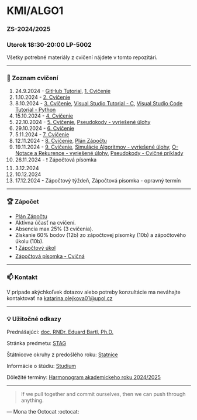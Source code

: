 # KMI/ALGO1
### ZS-2024/2025
### Utorok 18:30-20:00 LP-5002
Všetky potrebné materiály z cvičení nájdete v tomto repozitári.

---
### :date: Zoznam cvičení
1. 24.9.2024 - [GitHub Tutorial](GitHubTutorial), [1. Cvičenie](Cvicenie01)
2. 1.10.2024 - [2. Cvičenie](Cvicenie02)
3. 8.10.2024 - [3. Cvičenie](Cvicenie03), [Visual Studio Tutorial - C](Cvicenie03/Tutorials/VisualStudio.md), [Visual Studio Code Tutorial - Python](Cvicenie03/Tutorials/VisualStudioCode.md)
4. 15.10.2024 - [4. Cvičenie](Cvicenie04)
5. 22.10.2024 - [5. Cvičenie](Cvicenie05), [Pseudokody - vyriešené úlohy](Pseudokody)
6. 29.10.2024 - [6. Cvičenie](Cvicenie06)
7. 5.11.2024 - [7. Cvičenie](Cvicenie07)
8. 12.11.2024 - [8. Cvičenie](Cvicenie08), [Plán Zápočtu](ZapocetPlan)
9. 19.11.2024 - [9. Cvičenie](Cvicenie09), [Simulácie Algoritmov - vyriešené úlohy](Simulace), [O-Notace a Rekurence - vyriešené úlohy](ONotaceARekurence), [Pseudokody - Cvičné príklady](Pseudokody)
10. 26.11.2024 - :exclamation: Zápočtová písomka
11. 3.12.2024
12. 10.12.2024
13. 17.12.2024 - Zápočtový týždeň, Zápočtová písomka - opravný termín

---
### :trophy: Zápočet
- [Plán Zápočtu](ZapocetPlan)
- Aktívna účasť na cvičení.
- Absencia max 25% (3 cvičenia).
- Získanie 60% bodov (12b) zo zápočtovej písomky (10b) a zápočtového úkolu (10b).
- :exclamation: [Zápočtový úkol](ZapoctovyUkol)
- [Zápočtová písomka - Cvičná](Cvicenie09)

---
### :mailbox: Kontakt
V prípade akýchkoľvek dotazov alebo potreby konzultácie ma neváhajte kontaktovať na
katarina.olejkova01@upol.cz

---
### :bulb: Užitočné odkazy
Prednášajúci: [doc. RNDr. Eduard Bartl, Ph.D.](https://www.inf.upol.cz/lide/eduard-bartl)

Stránka predmetu: [STAG](https://stag.upol.cz/StagPortletsJSR168/CleanUrl?urlid=prohlizeni-predmet-sylabus&predmetZkrPrac=KMI&predmetZkrPred=ALGO1&predmetRok=2024&predmetSemestr=ZS)

Štátnicove okruhy z predošlého roku: [Statnice](Additional/statnice.png)

Informácie o štúdiu: [Studium](https://www.inf.upol.cz/studium)

Dôležité termíny: [Harmonogram akademickeho roku 2024/2025](https://www.prf.upol.cz/pl/studenti/dulezite-terminy/)

---
> If we pull together and commit ourselves, then we can push through anything.

— Mona the Octocat :octocat:

